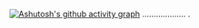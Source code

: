 [![Ashutosh's github activity graph](https://github-readme-activity-graph.vercel.app/graph?username=vokoun07&bg_color=002f17&color=ff8000&line=00ff00&point=ff8000&area=true&hide_border=true)](https://github.com/ashutosh00710/github-readme-activity-graph)
...................
.
